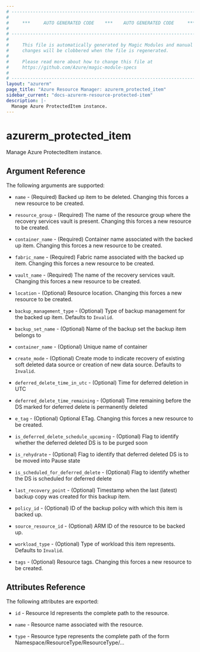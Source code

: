```yaml
---
# ----------------------------------------------------------------------------
#
#     ***     AUTO GENERATED CODE    ***    AUTO GENERATED CODE     ***
#
# ----------------------------------------------------------------------------
#
#     This file is automatically generated by Magic Modules and manual
#     changes will be clobbered when the file is regenerated.
#
#     Please read more about how to change this file at
#     https://github.com/Azure/magic-module-specs
#
# ----------------------------------------------------------------------------
layout: "azurerm"
page_title: "Azure Resource Manager: azurerm_protected_item"
sidebar_current: "docs-azurerm-resource-protected-item"
description: |-
  Manage Azure ProtectedItem instance.
---
```


# azurerm_protected_item

Manage Azure ProtectedItem instance.


## Argument Reference

The following arguments are supported:

* `name` - (Required) Backed up item to be deleted. Changing this forces a new resource to be created.

* `resource_group` - (Required) The name of the resource group where the recovery services vault is present. Changing this forces a new resource to be created.

* `container_name` - (Required) Container name associated with the backed up item. Changing this forces a new resource to be created.

* `fabric_name` - (Required) Fabric name associated with the backed up item. Changing this forces a new resource to be created.

* `vault_name` - (Required) The name of the recovery services vault. Changing this forces a new resource to be created.

* `location` - (Optional) Resource location. Changing this forces a new resource to be created.

* `backup_management_type` - (Optional) Type of backup management for the backed up item. Defaults to `Invalid`.

* `backup_set_name` - (Optional) Name of the backup set the backup item belongs to

* `container_name` - (Optional) Unique name of container

* `create_mode` - (Optional) Create mode to indicate recovery of existing soft deleted data source or creation of new data source. Defaults to `Invalid`.

* `deferred_delete_time_in_utc` - (Optional) Time for deferred deletion in UTC

* `deferred_delete_time_remaining` - (Optional) Time remaining before the DS marked for deferred delete is permanently deleted

* `e_tag` - (Optional) Optional ETag. Changing this forces a new resource to be created.

* `is_deferred_delete_schedule_upcoming` - (Optional) Flag to identify whether the deferred deleted DS is to be purged soon

* `is_rehydrate` - (Optional) Flag to identify that deferred deleted DS is to be moved into Pause state

* `is_scheduled_for_deferred_delete` - (Optional) Flag to identify whether the DS is scheduled for deferred delete

* `last_recovery_point` - (Optional) Timestamp when the last (latest) backup copy was created for this backup item.

* `policy_id` - (Optional) ID of the backup policy with which this item is backed up.

* `source_resource_id` - (Optional) ARM ID of the resource to be backed up.

* `workload_type` - (Optional) Type of workload this item represents. Defaults to `Invalid`.

* `tags` - (Optional) Resource tags. Changing this forces a new resource to be created.

## Attributes Reference

The following attributes are exported:

* `id` - Resource Id represents the complete path to the resource.

* `name` - Resource name associated with the resource.

* `type` - Resource type represents the complete path of the form Namespace/ResourceType/ResourceType/...
